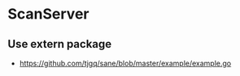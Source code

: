 # ScanServer

## Use extern package

  * https://github.com/tjgq/sane/blob/master/example/example.go

